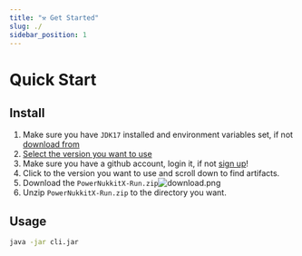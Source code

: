 ```yaml
---
title: "⚒️ Get Started"
slug: ./
sidebar_position: 1
---
```

# Quick Start
## Install
1. Make sure you have `JDK17` installed and environment variables set, if not [download from](https://www.graalvm.org/downloads)
2. [Select the version you want to use](https://github.com/PowerNukkitX/PowerNukkitX/actions?query=branch%3Amaster+is%3Asuccess)
3. Make sure you have a github account, login it, if not [sign up](https://docs.github.com/en/get-started/start-your-journey/creating-an-account-on-github)!
4. Click to the version you want to use and scroll down to find artifacts.
5. Download the `PowerNukkitX-Run.zip`![download.png](/docs/download.png)
6. Unzip `PowerNukkitX-Run.zip` to the directory you want.

## Usage
```sh
java -jar cli.jar
```